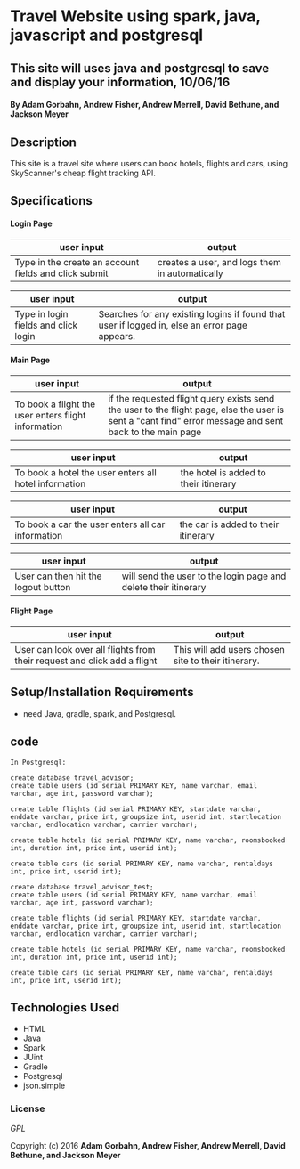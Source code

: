 # Travel Website using spark, java, javascript and postgresql

## This site will uses java and postgresql to save and display your information, 10/06/16

#### By **Adam Gorbahn, Andrew Fisher, Andrew Merrell, David Bethune, and Jackson Meyer**

## Description
This site is a travel site where users can book hotels, flights and cars, using SkyScanner's cheap flight tracking API.

## Specifications

#### Login Page

user input                | output
------------------------- | -------------
Type in the create an account fields and click submit| creates a user, and logs them in automatically

user input                | output
------------------------- | -------------
Type in login fields and click login| Searches for any existing logins if found that user if logged in, else an error page appears.

#### Main Page

user input                | output
------------------------- | -------------
To book a flight the user enters flight information | if the requested flight query exists send the user to the flight page, else the user is sent a "cant find" error message and sent back to the main page

user input                | output
------------------------- | -------------
To book a hotel the user enters all hotel information | the hotel is added to their itinerary

user input                | output
------------------------- | -------------
To book a car the user enters all car information | the car is added to their itinerary

user input                | output
------------------------- | -------------
User can then hit the logout button | will send the user to the login page and delete their itinerary

#### Flight Page

user input                | output
------------------------- | -------------
User can look over all flights from their request and click add a flight| This will add users chosen site to their itinerary.

## Setup/Installation Requirements

* need Java, gradle, spark, and Postgresql.

## code

```
In Postgresql:

create database travel_advisor;
create table users (id serial PRIMARY KEY, name varchar, email varchar, age int, password varchar);

create table flights (id serial PRIMARY KEY, startdate varchar, enddate varchar, price int, groupsize int, userid int, startlocation varchar, endlocation varchar, carrier varchar);

create table hotels (id serial PRIMARY KEY, name varchar, roomsbooked int, duration int, price int, userid int);

create table cars (id serial PRIMARY KEY, name varchar, rentaldays int, price int, userid int);

create database travel_advisor_test;
create table users (id serial PRIMARY KEY, name varchar, email varchar, age int, password varchar);

create table flights (id serial PRIMARY KEY, startdate varchar, enddate varchar, price int, groupsize int, userid int, startlocation varchar, endlocation varchar, carrier varchar);

create table hotels (id serial PRIMARY KEY, name varchar, roomsbooked int, duration int, price int, userid int);

create table cars (id serial PRIMARY KEY, name varchar, rentaldays int, price int, userid int);

```

## Technologies Used

* HTML
* Java
* Spark
* JUint
* Gradle
* Postgresql
* json.simple

### License

*GPL*

Copyright (c) 2016 **Adam Gorbahn, Andrew Fisher, Andrew Merrell, David Bethune, and Jackson Meyer**
